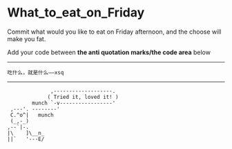 # What_to_eat_on_Friday
Commit what would you like to eat on Friday afternoon, and the choose will make you fat.

Add your code between **the anti quotation marks/the code area** below

----
```
吃什么，就是什么——xsq

```
----
```
              ,-------------------.
             ( Tried it, loved it! )
        munch `-v-----------------'
 ,---'. --------'
 C.^o^|   munch
 (_,-_)
,--`|-.
|\    ]\__n_
||`   '---E/
```
